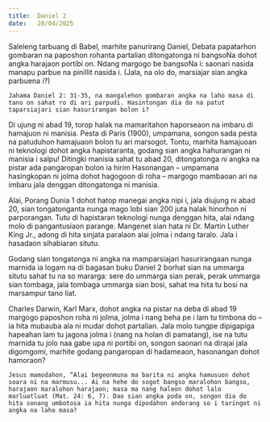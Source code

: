 ```yaml
---
title:  Daniel 2
date:   28/04/2025
---
```


Saleleng tarbuang di Babel, marhite panurirang Daniel, Debata papatarhon gombaran na paposhon rohanta partalian ditongatonga ni bangsoNa dohot angka harajaon portibi on. Ndang margogo be bangsoNa i: saonari nasida manapu parbue na pinillit nasida i. (Jala, na olo do, marsiajar sian angka parbuena i?)

`Jahama Daniel 2: 31-35, na mangalehon gombaran angka na laho masa di tano on sahat ro di ari parpudi. Hasintongan dia do na patut taparsiajari sian hasurirangan bolon i?`

Di ujung ni abad 19, torop halak na mamaritahon haporseaon na imbaru di hamajuon ni manisia. Pesta di Paris (1900), umpamana, songon sada pesta na patuduhon hamajuaon bolon tu ari marsogot. Tontu, marhita hamajuoan ni teknologi dohot angka hapistaranta, godang sian angka hahurangan ni manisia i salpu! Ditingki manisia sahat tu abad 20, ditongatonga ni angka na pistar ada pangaropan bolon ia hirim Hasonangan – umpamana hasingkopan ni jolma dohot hagogoon di roha – margogo mambaoan ari na imbaru jala denggan ditongatonga ni manisia.

Alai, Porang Dunia 1 dohot hatop manegai angka nipi i, jala diujung ni abad 20, sian tongatonganta nunga mago lobi sian 200 juta halak hinorhon ni parporangan. Tutu di hapistaran teknologi nunga denggan hita, alai ndang molo di pangantusiaon parange. Mangenet sian hata ni Dr. Martin Luther King Jr., adong di hita sinjata paralaon alai jolma i ndang taralo. Jala i hasadaon sihabiaran situtu.

Godang sian tongatonga ni angka na mamparsiajari hasurirangaan nunga marnida ia logam na di bagasan buku Daniel 2 borhat sian na ummarga situtu sahat tu na so mararga: sere do ummarga sian perak, perak ummarga sian tombaga, jala tombaga ummarga sian bosi, sahat ma hita tu bosi na marsampur tano liat.

Charles Darwin, Karl Marx, dohot angka na pistar na deba di abad 19 margogo paposhon roha ni jolma, jolma i nang beha pe i lam tu timbona do – ia hita mubauba ala ni mudar dohot partalian. Jala molo tungpe dipigapiga hapeahan lam tu jagona jolma i (nang na holan di pamatang), ise na tutu marnida tu jolo naa gabe upa ni portibi on, songon saonari na dirajai jala digomgomi, marhite godang pangaropan di hadameaon, hasonangan dohot hamoraon?

`Jesus mamodahon, “Alai begeonmuna ma barita ni angka hamusuon dohot soara ni na marmusu... Ai na hehe do sogot bangso maralohon bangso, harajaon maralohon harajaon; masa ma nang haleon dohot lalo marluatluat (Mat. 24: 6, 7). Dao sian angka poda on, songon dia do hita sonang umbotosa ia hita nunga dipodahon andorang so i taringot ni angka na laho masa?`